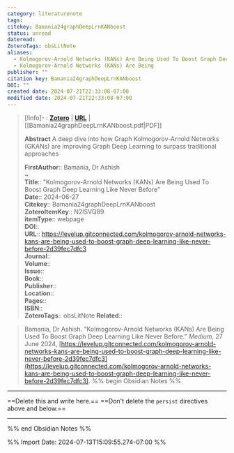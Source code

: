 ```yaml
---
category: literaturenote
tags: 
citekey: Bamania24graphDeepLrnKANboost
status: unread
dateread: 
ZoteroTags: obsLitNote
aliases:
  - Kolmogorov-Arnold Networks (KANs) Are Being Used To Boost Graph Deep Learning Like Never Before
  - Kolmogorov-Arnold Networks (KANs) Are Being
publisher: ""
citation key: Bamania24graphDeepLrnKANboost
DOI: ""
created date: 2024-07-21T22:33:08-07:00
modified date: 2024-07-21T22:33:08-07:00
---
```


> [!info]- : [**Zotero**](zotero://select/library/items/N2ISVQ89)   | [**URL**](https://levelup.gitconnected.com/kolmogorov-arnold-networks-kans-are-being-used-to-boost-graph-deep-learning-like-never-before-2d39fec7dfc3) | [[Bamania24graphDeepLrnKANboost.pdf|PDF]]
>
> 
> **Abstract**
> A deep dive into how Graph Kolmogorov-Arnold Networks (GKANs) are improving Graph Deep Learning to surpass traditional approaches
> 
> 
> **FirstAuthor**:: Bamania, Dr Ashish  
~    
> **Title**:: "Kolmogorov-Arnold Networks (KANs) Are Being Used To Boost Graph Deep Learning Like Never Before"  
> **Date**:: 2024-06-27  
> **Citekey**:: Bamania24graphDeepLrnKANboost  
> **ZoteroItemKey**:: N2ISVQ89  
> **itemType**:: webpage  
> **DOI**::   
> **URL**:: https://levelup.gitconnected.com/kolmogorov-arnold-networks-kans-are-being-used-to-boost-graph-deep-learning-like-never-before-2d39fec7dfc3  
> **Journal**::   
> **Volume**::   
> **Issue**::   
> **Book**::   
> **Publisher**::   
> **Location**::    
> **Pages**::   
> **ISBN**::   
> **ZoteroTags**:: obsLitNote
> **Related**:: 

> Bamania, Dr Ashish. “Kolmogorov-Arnold Networks (KANs) Are Being Used To Boost Graph Deep Learning Like Never Before.” _Medium_, 27 June 2024, [https://levelup.gitconnected.com/kolmogorov-arnold-networks-kans-are-being-used-to-boost-graph-deep-learning-like-never-before-2d39fec7dfc3](https://levelup.gitconnected.com/kolmogorov-arnold-networks-kans-are-being-used-to-boost-graph-deep-learning-like-never-before-2d39fec7dfc3).
%% begin Obsidian Notes %%
___
==Delete this and write here.==
==Don't delete the `persist` directives above and below.==
___
%% end Obsidian Notes %%



%% Import Date: 2024-07-13T15:09:55.274-07:00 %%
